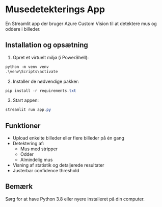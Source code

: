 # Musedetekterings App

En Streamlit app der bruger Azure Custom Vision til at detektere mus og oddere i billeder.

## Installation og opsætning

1. Opret et virtuelt miljø (i PowerShell):
```powershell
python -m venv venv
.\venv\Scripts\activate
```

2. Installer de nødvendige pakker:
```powershell
pip install -r requirements.txt
```

3. Start appen:
```powershell
streamlit run app.py
```

## Funktioner
- Upload enkelte billeder eller flere billeder på én gang
- Detektering af:
  - Mus med stripper
  - Odder
  - Almindelig mus
- Visning af statistik og detaljerede resultater
- Justerbar confidence threshold

## Bemærk
Sørg for at have Python 3.8 eller nyere installeret på din computer. 